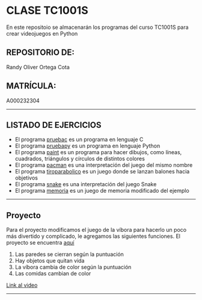 # CLASE TC1001S
En este repositoio se almacenarán los programas del curso TC1001S para crear videojuegos en Python

## REPOSITORIO DE:
Randy Oliver Ortega Cota

## MATRÍCULA:
A000232304

***
## LISTADO DE EJERCICIOS
* El programa [pruebac](https://github.com/Oliuver/TC1001S/blob/master/prueba/prueba.c) es un programa en lenguaje C
* El programa [pruebapy](https://github.com/Oliuver/TC1001S/blob/master/prueba/pruebapy.py) es un programa en lenguaje Python
* El programa [paint](https://github.com/Oliuver/TC1001S/blob/master/actividades/paint.py) es un programa para hacer dibujos, como líneas, cuadrados, triángulos y círculos de distintos colores
* El programa [pacman](https://github.com/Oliuver/TC1001S/blob/master/actividades/pacman.py) es una interpretación del juego del mismo nombre
* El programa [tiroparabolico](https://github.com/Oliuver/TC1001S/blob/master/actividades/tiroparabolico.py) es un juego donde se lanzan balones hacia objetivos
* El programa [snake](https://github.com/Oliuver/TC1001S/blob/master/actividades/snake.py) es una interpretación del juego Snake
* El programa [memoria](https://github.com/Oliuver/TC1001S/blob/master/actividades/memoria.py) es un juego de memoria modificado del ejemplo
***
## Proyecto
 Para el proyecto modificamos el juego de la víbora para hacerlo un poco más divertido y complicado, le agregamos las siguientes funciones.
 El proyecto se encuentra [aquí](https://github.com/Oliuver/TC1001S/blob/master/proyecto/modifiedSnake.py)
1. Las paredes se cierran según la puntuación
2. Hay objetos que quitan vida
3. La víbora cambia de color según la puntuación
4. Las comidas cambian de color

[Link al video](https://tecmx-my.sharepoint.com/:v:/g/personal/a00232280_tec_mx/EV1lbZ47ZdVIkrsMngXsRQQB2HR3Cep8yoAQSgUhQb1PSQ?e=CfWSsq)
***
